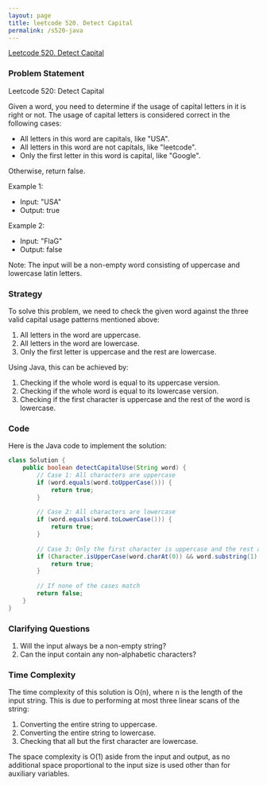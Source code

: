 ```yaml
---
layout: page
title: leetcode 520. Detect Capital
permalink: /s520-java
---
```

[Leetcode 520. Detect Capital](https://algoadvance.github.io/algoadvance/l520)
### Problem Statement
Leetcode 520: Detect Capital

Given a word, you need to determine if the usage of capital letters in it is right or not. The usage of capital letters is considered correct in the following cases:
- All letters in this word are capitals, like "USA".
- All letters in this word are not capitals, like "leetcode".
- Only the first letter in this word is capital, like "Google".

Otherwise, return false.

Example 1:
- Input: "USA"
- Output: true

Example 2:
- Input: "FlaG"
- Output: false

Note: The input will be a non-empty word consisting of uppercase and lowercase latin letters.

### Strategy
To solve this problem, we need to check the given word against the three valid capital usage patterns mentioned above:
1. All letters in the word are uppercase.
2. All letters in the word are lowercase.
3. Only the first letter is uppercase and the rest are lowercase.

Using Java, this can be achieved by:
1. Checking if the whole word is equal to its uppercase version.
2. Checking if the whole word is equal to its lowercase version.
3. Checking if the first character is uppercase and the rest of the word is lowercase.

### Code
Here is the Java code to implement the solution:

```java
class Solution {
    public boolean detectCapitalUse(String word) {
        // Case 1: All characters are uppercase
        if (word.equals(word.toUpperCase())) {
            return true;
        }
        
        // Case 2: All characters are lowercase
        if (word.equals(word.toLowerCase())) {
            return true;
        }
        
        // Case 3: Only the first character is uppercase and the rest are lowercase
        if (Character.isUpperCase(word.charAt(0)) && word.substring(1).equals(word.substring(1).toLowerCase())) {
            return true;
        }
        
        // If none of the cases match
        return false;
    }
}
```

### Clarifying Questions
1. Will the input always be a non-empty string?
2. Can the input contain any non-alphabetic characters?

### Time Complexity
The time complexity of this solution is O(n), where n is the length of the input string. This is due to performing at most three linear scans of the string:
1. Converting the entire string to uppercase.
2. Converting the entire string to lowercase.
3. Checking that all but the first character are lowercase.

The space complexity is O(1) aside from the input and output, as no additional space proportional to the input size is used other than for auxiliary variables.